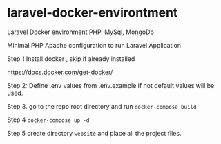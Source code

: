 # laravel-docker-environtment
Laravel Docker environment PHP, MySql, MongoDb

Minimal PHP Apache configuration to run Laravel Application

Step 1
Install docker , skip if already installed 

https://docs.docker.com/get-docker/

Step 2:
Define .env values from .env.example 
if not default values will be used.

Step 3.
go to the repo root directory and run 
`docker-compose build`

Step 4 
`docker-compose up -d`


Step 5
create directory `website` and place all the project files.
